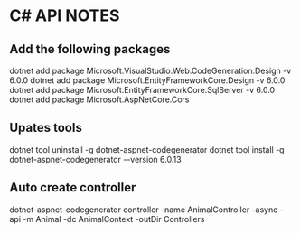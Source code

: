 # C# API NOTES

## Add the following packages
dotnet add package Microsoft.VisualStudio.Web.CodeGeneration.Design -v 6.0.0
dotnet add package Microsoft.EntityFrameworkCore.Design -v 6.0.0
dotnet add package Microsoft.EntityFrameworkCore.SqlServer -v 6.0.0
dotnet add package Microsoft.AspNetCore.Cors


## Upates tools
dotnet tool uninstall -g dotnet-aspnet-codegenerator
dotnet tool install -g dotnet-aspnet-codegenerator --version 6.0.13

## Auto create controller
dotnet-aspnet-codegenerator controller -name AnimalController -async -api -m Animal -dc AnimalContext -outDir Controllers

